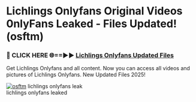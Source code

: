 # Lichlings Onlyfans Original Videos 0nlyFans Leaked - Files Updated! (osftm)

<h3>🔴 CLICK HERE 🌐==►► <a href="https://tinyurl.com/2wckxsce" rel="nofollow">Lichlings Onlyfans Updated Files</a></h3>

Get Lichlings Onlyfans and all content. Now you can access all videos and pictures of Lichlings Onlyfans. New Updated Files 2025!

[![osftm](https://i.imgur.com/AFduVYN.gif)](https://tinyurl.com/2wckxsce)
lichlings onlyfans leak<br>
lichlings onlyfans leaked
